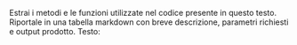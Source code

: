 Estrai i metodi e le funzioni utilizzate nel codice presente in questo testo. Riportale in una tabella markdown con breve descrizione, parametri richiesti e output prodotto.
Testo:
